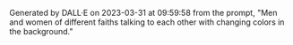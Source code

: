 Generated by DALL·E on 2023-03-31 at 09:59:58 from the prompt, "Men and women of different faiths talking to each other with changing colors in the background."